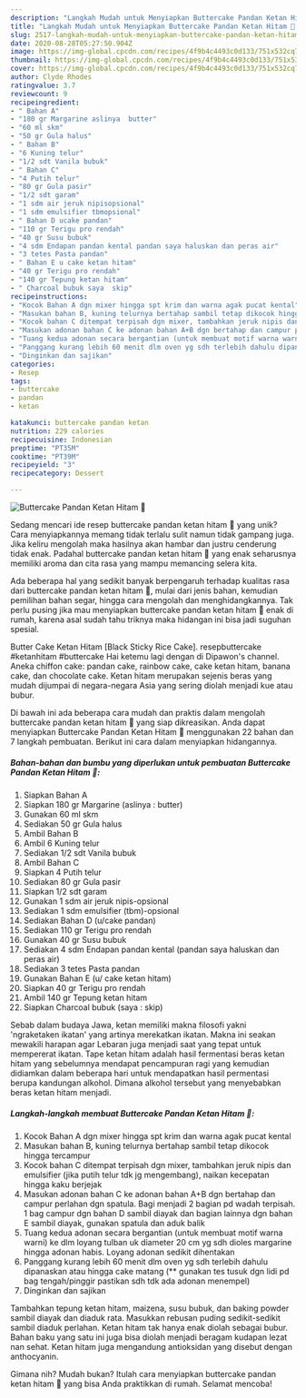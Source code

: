 ```yaml
---
description: "Langkah Mudah untuk Menyiapkan Buttercake Pandan Ketan Hitam 🤩 yang Lezat"
title: "Langkah Mudah untuk Menyiapkan Buttercake Pandan Ketan Hitam 🤩 yang Lezat"
slug: 2517-langkah-mudah-untuk-menyiapkan-buttercake-pandan-ketan-hitam-yang-lezat
date: 2020-08-28T05:27:50.904Z
image: https://img-global.cpcdn.com/recipes/4f9b4c4493c0d133/751x532cq70/buttercake-pandan-ketan-hitam-🤩-foto-resep-utama.jpg
thumbnail: https://img-global.cpcdn.com/recipes/4f9b4c4493c0d133/751x532cq70/buttercake-pandan-ketan-hitam-🤩-foto-resep-utama.jpg
cover: https://img-global.cpcdn.com/recipes/4f9b4c4493c0d133/751x532cq70/buttercake-pandan-ketan-hitam-🤩-foto-resep-utama.jpg
author: Clyde Rhodes
ratingvalue: 3.7
reviewcount: 9
recipeingredient:
- " Bahan A"
- "180 gr Margarine aslinya  butter"
- "60 ml skm"
- "50 gr Gula halus"
- " Bahan B"
- "6 Kuning telur"
- "1/2 sdt Vanila bubuk"
- " Bahan C"
- "4 Putih telur"
- "80 gr Gula pasir"
- "1/2 sdt garam"
- "1 sdm air jeruk nipisopsional"
- "1 sdm emulsifier tbmopsional"
- " Bahan D ucake pandan"
- "110 gr Terigu pro rendah"
- "40 gr Susu bubuk"
- "4 sdm Endapan pandan kental pandan saya haluskan dan peras air"
- "3 tetes Pasta pandan"
- " Bahan E u cake ketan hitam"
- "40 gr Terigu pro rendah"
- "140 gr Tepung ketan hitam"
- " Charcoal bubuk saya  skip"
recipeinstructions:
- "Kocok Bahan A dgn mixer hingga spt krim dan warna agak pucat kental"
- "Masukan bahan B, kuning telurnya bertahap sambil tetap dikocok hingga tercampur"
- "Kocok bahan C ditempat terpisah dgn mixer, tambahkan jeruk nipis dan emulsifier (jika putih telur tdk jg mengembang), naikan kecepatan hingga kaku berjejak"
- "Masukan adonan bahan C ke adonan bahan A+B dgn bertahap dan campur perlahan dgn spatula. Bagi menjadi 2 bagian pd wadah terpisah. 1 bag campur dgn bahan D sambil diayak dan bagian lainnya dgn bahan E sambil diayak, gunakan spatula dan aduk balik"
- "Tuang kedua adonan secara bergantian (untuk membuat motif warna warni) ke dlm loyang tulban uk diameter 20 cm yg sdh dioles margarine hingga adonan habis. Loyang adonan sedikit dihentakan"
- "Panggang kurang lebih 60 menit dlm oven yg sdh terlebih dahulu dipanaskan atau hingga cake matang (** gunakan tes tusuk dgn lidi pd bag tengah/pinggir pastikan sdh tdk ada adonan menempel)"
- "Dinginkan dan sajikan"
categories:
- Resep
tags:
- buttercake
- pandan
- ketan

katakunci: buttercake pandan ketan 
nutrition: 229 calories
recipecuisine: Indonesian
preptime: "PT35M"
cooktime: "PT39M"
recipeyield: "3"
recipecategory: Dessert

---
```



![Buttercake Pandan Ketan Hitam 🤩](https://img-global.cpcdn.com/recipes/4f9b4c4493c0d133/751x532cq70/buttercake-pandan-ketan-hitam-🤩-foto-resep-utama.jpg)

Sedang mencari ide resep buttercake pandan ketan hitam 🤩 yang unik? Cara menyiapkannya memang tidak terlalu sulit namun tidak gampang juga. Jika keliru mengolah maka hasilnya akan hambar dan justru cenderung tidak enak. Padahal buttercake pandan ketan hitam 🤩 yang enak seharusnya memiliki aroma dan cita rasa yang mampu memancing selera kita.

Ada beberapa hal yang sedikit banyak berpengaruh terhadap kualitas rasa dari buttercake pandan ketan hitam 🤩, mulai dari jenis bahan, kemudian pemilihan bahan segar, hingga cara mengolah dan menghidangkannya. Tak perlu pusing jika mau menyiapkan buttercake pandan ketan hitam 🤩 enak di rumah, karena asal sudah tahu triknya maka hidangan ini bisa jadi suguhan spesial.

Butter Cake Ketan Hitam [Black Sticky Rice Cake]. resepbuttercake #ketanhitam #buttercake Hai ketemu lagi dengan di Dipawon&#39;s channel. Aneka chiffon cake: pandan cake, rainbow cake, cake ketan hitam, banana cake, dan chocolate cake. Ketan hitam merupakan sejenis beras yang mudah dijumpai di negara-negara Asia yang sering diolah menjadi kue atau bubur.


Di bawah ini ada beberapa cara mudah dan praktis dalam mengolah buttercake pandan ketan hitam 🤩 yang siap dikreasikan. Anda dapat menyiapkan Buttercake Pandan Ketan Hitam 🤩 menggunakan 22 bahan dan 7 langkah pembuatan. Berikut ini cara dalam menyiapkan hidangannya.

<!--inarticleads1-->

##### Bahan-bahan dan bumbu yang diperlukan untuk pembuatan Buttercake Pandan Ketan Hitam 🤩:

1. Siapkan  Bahan A
1. Siapkan 180 gr Margarine (aslinya : butter)
1. Gunakan 60 ml skm
1. Sediakan 50 gr Gula halus
1. Ambil  Bahan B
1. Ambil 6 Kuning telur
1. Sediakan 1/2 sdt Vanila bubuk
1. Ambil  Bahan C
1. Siapkan 4 Putih telur
1. Sediakan 80 gr Gula pasir
1. Siapkan 1/2 sdt garam
1. Gunakan 1 sdm air jeruk nipis-opsional
1. Sediakan 1 sdm emulsifier (tbm)-opsional
1. Sediakan  Bahan D (u/cake pandan)
1. Sediakan 110 gr Terigu pro rendah
1. Gunakan 40 gr Susu bubuk
1. Sediakan 4 sdm Endapan pandan kental (pandan saya haluskan dan peras air)
1. Sediakan 3 tetes Pasta pandan
1. Gunakan  Bahan E (u/ cake ketan hitam)
1. Siapkan 40 gr Terigu pro rendah
1. Ambil 140 gr Tepung ketan hitam
1. Siapkan  Charcoal bubuk (saya : skip)


Sebab dalam budaya Jawa, ketan memiliki makna filosofi yakni &#39;ngraketaken ikatan&#39; yang artinya merekatkan ikatan. Makna ini seakan mewakili harapan agar Lebaran juga menjadi saat yang tepat untuk mempererat ikatan. Tape ketan hitam adalah hasil fermentasi beras ketan hitam yang sebelumnya mendapat pencampuran ragi yang kemudian didiamkan dalam beberapa hari untuk mendapatkan hasil permentasi berupa kandungan alkohol. Dimana alkohol tersebut yang menyebabkan beras ketan hitam menjadi. 

<!--inarticleads2-->

##### Langkah-langkah membuat Buttercake Pandan Ketan Hitam 🤩:

1. Kocok Bahan A dgn mixer hingga spt krim dan warna agak pucat kental
1. Masukan bahan B, kuning telurnya bertahap sambil tetap dikocok hingga tercampur
1. Kocok bahan C ditempat terpisah dgn mixer, tambahkan jeruk nipis dan emulsifier (jika putih telur tdk jg mengembang), naikan kecepatan hingga kaku berjejak
1. Masukan adonan bahan C ke adonan bahan A+B dgn bertahap dan campur perlahan dgn spatula. Bagi menjadi 2 bagian pd wadah terpisah. 1 bag campur dgn bahan D sambil diayak dan bagian lainnya dgn bahan E sambil diayak, gunakan spatula dan aduk balik
1. Tuang kedua adonan secara bergantian (untuk membuat motif warna warni) ke dlm loyang tulban uk diameter 20 cm yg sdh dioles margarine hingga adonan habis. Loyang adonan sedikit dihentakan
1. Panggang kurang lebih 60 menit dlm oven yg sdh terlebih dahulu dipanaskan atau hingga cake matang (** gunakan tes tusuk dgn lidi pd bag tengah/pinggir pastikan sdh tdk ada adonan menempel)
1. Dinginkan dan sajikan


Tambahkan tepung ketan hitam, maizena, susu bubuk, dan baking powder sambil diayak dan diaduk rata. Masukkan rebusan puding sedikit-sedikit sambil diaduk perlahan. Ketan hitam tak hanya enak diolah sebagai bubur. Bahan baku yang satu ini juga bisa diolah menjadi beragam kudapan lezat nan sehat. Ketan hitam juga mengandung antioksidan yang disebut dengan anthocyanin. 

Gimana nih? Mudah bukan? Itulah cara menyiapkan buttercake pandan ketan hitam 🤩 yang bisa Anda praktikkan di rumah. Selamat mencoba!
